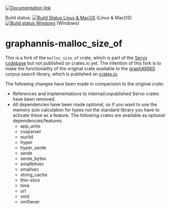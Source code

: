 [![Documentation link](https://docs.rs/graphannis-malloc_size_of/badge.svg)](https://docs.rs/graphannis-malloc_size_of/)


Build status:  [![Build Status Linux & MacOS](https://travis-ci.org/corpus-tools/graphannis-malloc_size_of.svg?branch=develop)](https://travis-ci.org/corpus-tools/graphannis-malloc_size_of) (Linux & MacOS)
[![Build status Windows](https://ci.appveyor.com/api/projects/status/2gsjtakjpnpjvlnp/branch/develop?svg=true)](https://ci.appveyor.com/project/thomaskrause/graphannis-malloc-size-of/branch/develop) (Windows)

# graphannis-malloc_size_of

This is a fork of the `malloc_size_of` crate, which is part of the [Servo codebase](https://github.com/servo/servo/tree/master/components/malloc_size_of) but not published on crates.io yet. 
The intention of this fork is to make the functionaility of the original crate available to the [graphANNIS](https://github.com/corpus-tools/graphANNIS) corpus search library, which is published on [crates.io](https://crates.io/crates/graphannis).


The following changes have been made in comparision to the original crate:
- References and implementations to internal/unpublished Servo crates have been removed.
- All dependencies have been made optional, so if you want to use the memory size calculation for types not the standard library you have to activate these as a feature. The following crates are available as optional dependencies/features:
    - app_units
    - cssparser
    - euclid
    - hyper
    - hyper_serde
    - serde
    - serde_bytes
    - smallbitvec
    - smallvec
    - string_cache 
    - thin-slice
    - time
    - url
    - void
    - xml5ever
